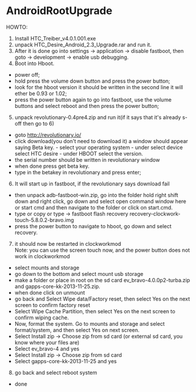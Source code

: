 # AndroidRootUpgrade
HOWTO: <br/>
1. Install HTC_Treiber_v4.0.1.001.exe <br/>
2. unpack HTC_Desire_Android_2.3_Upgrade.rar and run it.<br/>
3. After it is done go into settings -> application -> disable fastboot, then goto -> development -> enable usb debugging.<br/>
4. Boot into Hboot.
  - power off;
  - hold press the volume down button and press the power button;
  - look for the hboot version it should be written in the second line it will ether be 0.93 or 1.02;
  - press the power button again to go into fastboot, use the volume buttons and select reboot and then press the power button;
5. unpack revolutionary-0.4pre4.zip and run it(if it says that it's already s-off then go to 6)<br/>
  - goto http://revolutionary.io/
  - click download(you don't need to download it) a window should appear saying Beta key.
		- select your operating system
		- under select device select HTC desire
		- under HBOOT select the version.
  - the serial number should be written in revolutionary window
  - when done press get beta key.
  - type in the betakey in revolutionary and press enter;
6. It will start up in fastboot, if the revolutionary says download fail<br/>
  - then unpack adb-fastboot-win.zip, go into the folder hold right shift down and right click, go down and select open command window here or start cmd and then navigate to the folder or click on start.cmd.
  - type or copy or type -> fastboot flash recovery recovery-clockwork-touch-5.8.0.2-bravo.img
  - press the power button to navigate to hboot, go down and select recovery.
7. it should now be restarted in clockworkmod<br/>
	Note: you can use the screen touch now, and the power button does not work in clockworkmod
  - select mounts and storage
  - go down to the bottom and select mount usb storage
  - make a folder or place in root on the sd card ev_bravo-4.0.0p2-turba.zip and gapps-core-kk-2013-11-25.zip.
  - when done click on unmount
  - go back and Select Wipe data/Factory reset, then select Yes on the next screen to confirm factory reset
  - Select Wipe Cache Partition, then select Yes on the next screen to confirm wiping cache.
  - Now, format the system. Go to mounts and storage and select format/system, and then select Yes on next screen.
  - Select Install zip -> Choose zip from sd card (or external sd card, you know where your files are)
  - Select ev_bravo-4 and yes
  - Select Install zip -> Choose zip from sd card
  - Select gapps-core-kk-2013-11-25 and yes
8. go back and select reboot system<br/>
  - done 
